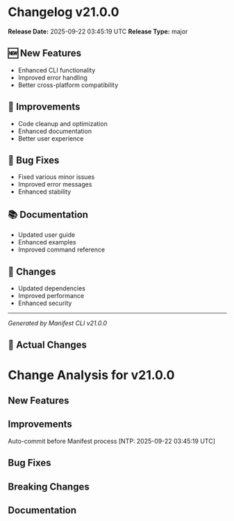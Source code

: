 # Changelog v21.0.0

**Release Date:** 2025-09-22 03:45:19 UTC
**Release Type:** major

## 🆕 New Features

- Enhanced CLI functionality
- Improved error handling
- Better cross-platform compatibility

## 🔧 Improvements

- Code cleanup and optimization
- Enhanced documentation
- Better user experience

## 🐛 Bug Fixes

- Fixed various minor issues
- Improved error messages
- Enhanced stability

## 📚 Documentation

- Updated user guide
- Enhanced examples
- Improved command reference

## 🔄 Changes

- Updated dependencies
- Improved performance
- Enhanced security

---
*Generated by Manifest CLI v21.0.0*

## 🔧 Actual Changes

# Change Analysis for v21.0.0

## New Features

## Improvements
Auto-commit before Manifest process [NTP: 2025-09-22 03:45:19 UTC]

## Bug Fixes

## Breaking Changes

## Documentation
